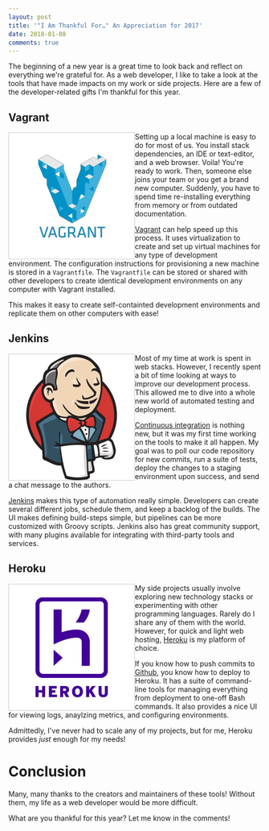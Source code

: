 ```yaml
---
layout: post
title: '"I Am Thankful For…" An Appreciation for 2017'
date: 2018-01-08
comments: true
---
```


The beginning of a new year is a great time to look back and reflect on everything we're grateful for. As a web developer, I like to take a look at the tools that have made impacts on my work or side projects. Here are a few of the developer-related gifts I'm thankful for this year.

## Vagrant

[<img style="height: 250px; border: solid 1px #CCC;" align="left" src="/assets/images/posts/vagrant.png">](https://www.vagrantup.com/)

Setting up a local machine is easy to do for most of us. You install stack dependencies, an IDE or text-editor, and a web browser. Voila! You're ready to work. Then, someone else joins your team or you get a brand new computer. Suddenly, you have to spend time re-installing everything from memory or from outdated documentation.

[Vagrant](https://www.vagrantup.com/) can help speed up this process. It uses virtualization to create and set up virtual machines for any type of development environment. The configuration instructions for provisioning a new machine is stored in a `Vagrantfile`. The `Vagrantfile` can be stored or shared with other developers to create identical development environments on any computer with Vagrant installed. 

This makes it easy to create self-containted development environments and replicate them on other computers with ease!

## Jenkins

[<img style="height: 250px; border: solid 1px #CCC;" align="left" src="/assets/images/posts/jenkins.png">](https://jenkins-ci.org/)

Most of my time at work is spent in web stacks. However, I recently spent a bit of time looking at ways to improve our development process. This allowed me to dive into a whole new world of automated testing and deployment. 

[Continuous integration](https://www.thoughtworks.com/continuous-integration) is nothing new, but it was my first time working on the tools to make it all happen. My goal was to poll our code repository for new commits, run a suite of tests, deploy the changes to a staging environment upon success, and send a chat message to the authors.

[Jenkins](https://jenkins-ci.org/) makes this type of automation really simple. Developers can create several different jobs, schedule them, and keep a backlog of the builds. The UI makes defining build-steps simple, but pipelines can be more customized with Groovy scripts. Jenkins also has great community support, with many plugins available for integrating with third-party tools and services.

## Heroku

[<img style="height: 250px; border: solid 1px #CCC;" align="left" src="/assets/images/posts/heroku.png">](https://www.heroku.com)

My side projects usually involve exploring new technology stacks or experimenting with other programming languages. Rarely do I share any of them with the world. However, for quick and light web hosting, [Heroku](https://www.heroku.com/) is my platform of choice.

If you know how to push commits to [Github](https://github.com/), you know how to deploy to Heroku. It has a suite of command-line tools for managing everything from deployment to one-off Bash commands. It also provides a nice UI for viewing logs, anaylzing metrics, and configuring environments.

Admittedly, I've never had to scale any of my projects, but for me, Heroku provides _just_ enough for my needs!

# Conclusion

Many, many thanks to the creators and maintainers of these tools! Without them, my life as a web developer would be more difficult.

What are you thankful for this year? Let me know in the comments!
